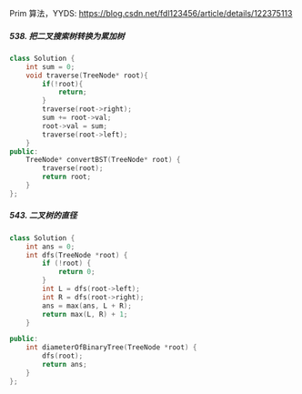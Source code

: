 Prim 算法，YYDS: https://blog.csdn.net/fdl123456/article/details/122375113

##### 538. 把二叉搜索树转换为累加树

```cpp
class Solution {
    int sum = 0;
    void traverse(TreeNode* root){
        if(!root){
            return;
        }
        traverse(root->right);
        sum += root->val;
        root->val = sum;
        traverse(root->left);
    }
public:
    TreeNode* convertBST(TreeNode* root) {
        traverse(root);
        return root;
    }
};
```
##### 543. 二叉树的直径

```cpp
class Solution {
    int ans = 0;
    int dfs(TreeNode *root) {
        if (!root) {
            return 0;
        }
        int L = dfs(root->left);
        int R = dfs(root->right);
        ans = max(ans, L + R);
        return max(L, R) + 1;
    }

public:
    int diameterOfBinaryTree(TreeNode *root) {
        dfs(root);
        return ans;
    }
};
```
